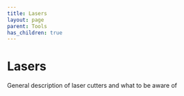 ```yaml
---
title: Lasers
layout: page
parent: Tools
has_children: true
---
```


# Lasers

General description of laser cutters and what to be aware of